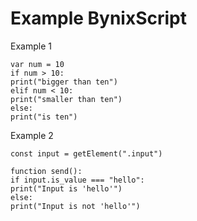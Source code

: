 # Example BynixScript
Example 1
```
var num = 10
if num > 10:
print("bigger than ten")
elif num < 10:
print("smaller than ten")
else:
print("is ten")
```
Example 2
```
const input = getElement(".input")

function send():
if input.is_value === "hello":
print("Input is 'hello'")
else:
print("Input is not 'hello'")
```
